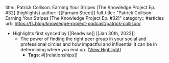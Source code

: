 title:: Patrick Collison: Earning Your Stripes [The Knowledge Project Ep. #32] (highlights)
author:: [[Farnam Street]]
full-title:: "Patrick Collison: Earning Your Stripes [The Knowledge Project Ep. \#32]"
category:: #articles
url:: https://fs.blog/knowledge-project-podcast/patrick-collison/

- Highlights first synced by [[Readwise]] [[Jan 30th, 2023]]
	- The power of finding the right peer group in your social and professional circles and how impactful and influential it can be in determining where you end up. ([View Highlight](https://read.readwise.io/read/01gqzn44yyqcryex81nz18akdf))
		- **Tags**: #[[relationships]]